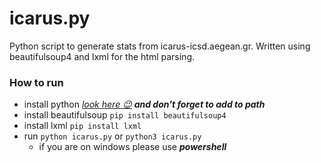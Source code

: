 # icarus.py
Python script to generate stats from icarus-icsd.aegean.gr.
Written using beautifulsoup4 and lxml for the html parsing.

### How to run
* install python [*look here 😉*](https://www.python.org/downloads/) ***and don't forget to add to path***
* install beautifulsoup `pip install beautifulsoup4`
* install lxml `pip install lxml`
* run `python icarus.py` or `python3 icarus.py`
  * if you are on windows please use ***powershell***
